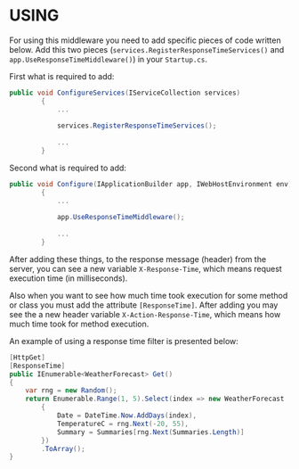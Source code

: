 # USING

For using this middleware you need to add specific pieces of code written below.
Add this two pieces (`services.RegisterResponseTimeServices()` and `app.UseResponseTimeMiddleware()`) in your `Startup.cs`.

First what is required to add:
```csharp
public void ConfigureServices(IServiceCollection services)
        {
            ...
            
            services.RegisterResponseTimeServices();
            
            ...
        }
```

Second what is required to add:
```csharp
public void Configure(IApplicationBuilder app, IWebHostEnvironment env)
        {
            ...
            
            app.UseResponseTimeMiddleware();
            
            ...
        }
```

After adding these things, to the response message (header) from the server, you can see a new variable `X-Response-Time`, which means request execution time (in milliseconds).

Also when you want to see how much time took execution for some method or class you must add the attribute `[ResponseTime]`. After adding you may see the a new header variable `X-Action-Response-Time`, which means how much time took for method execution.

An example of using a response time filter is presented below:
```csharp
[HttpGet]
[ResponseTime]
public IEnumerable<WeatherForecast> Get()
{
    var rng = new Random();
    return Enumerable.Range(1, 5).Select(index => new WeatherForecast
        {
            Date = DateTime.Now.AddDays(index),
            TemperatureC = rng.Next(-20, 55),
            Summary = Summaries[rng.Next(Summaries.Length)]
        })
        .ToArray();
}
```